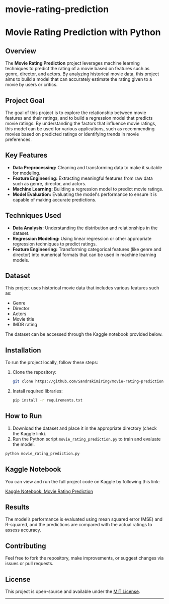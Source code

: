 # movie-rating-prediction

# Movie Rating Prediction with Python

## Overview

The **Movie Rating Prediction** project leverages machine learning techniques to predict the rating of a movie based on features such as genre, director, and actors. By analyzing historical movie data, this project aims to build a model that can accurately estimate the rating given to a movie by users or critics.

## Project Goal

The goal of this project is to explore the relationship between movie features and their ratings, and to build a regression model that predicts movie ratings. By understanding the factors that influence movie ratings, this model can be used for various applications, such as recommending movies based on predicted ratings or identifying trends in movie preferences.

## Key Features

- **Data Preprocessing:** Cleaning and transforming data to make it suitable for modeling.
- **Feature Engineering:** Extracting meaningful features from raw data such as genre, director, and actors.
- **Machine Learning:** Building a regression model to predict movie ratings.
- **Model Evaluation:** Evaluating the model's performance to ensure it is capable of making accurate predictions.

## Techniques Used

- **Data Analysis:** Understanding the distribution and relationships in the dataset.
- **Regression Modeling:** Using linear regression or other appropriate regression techniques to predict ratings.
- **Feature Engineering:** Transforming categorical features (like genre and director) into numerical formats that can be used in machine learning models.

## Dataset

This project uses historical movie data that includes various features such as:
- Genre
- Director
- Actors
- Movie title
- IMDB rating

The dataset can be accessed through the Kaggle notebook provided below.

## Installation

To run the project locally, follow these steps:

1. Clone the repository:
   ```bash
   git clone https://github.com/Sandrakimiring/movie-rating-prediction.git
   ```
   
2. Install required libraries:
   ```bash
   pip install -r requirements.txt
   ```

## How to Run

1. Download the dataset and place it in the appropriate directory (check the Kaggle link).
2. Run the Python script `movie_rating_prediction.py` to train and evaluate the model.

```bash
python movie_rating_prediction.py
```

## Kaggle Notebook

You can view and run the full project code on Kaggle by following this link:

[Kaggle Notebook: Movie Rating Prediction](https://www.kaggle.com/code/sandrakimiring/codsoft-imdb-rating-prediction)

## Results

The model’s performance is evaluated using mean squared error (MSE) and R-squared, and the predictions are compared with the actual ratings to assess accuracy.

## Contributing

Feel free to fork the repository, make improvements, or suggest changes via issues or pull requests.

## License

This project is open-source and available under the [MIT License](LICENSE).

---

